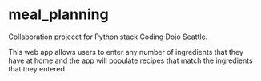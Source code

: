 # meal_planning

Collaboration projecct for Python stack Coding Dojo Seattle.

This web app allows users to enter any number of ingredients that they have at home and the app will populate recipes that match the ingredients that they entered.
